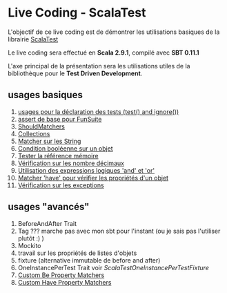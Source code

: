 Live Coding - ScalaTest
===================================================================

L'objectif de ce live coding est de démontrer les utilisations basiques de la librairie [ScalaTest](http://www.scalatest.org/)

Le live coding sera effectué en **Scala 2.9.1**, compilé avec **SBT 0.11.1**

L'axe principal de la présentation sera les utilisations utiles de la bibliothèque pour le **Test Driven Development**.

usages basiques
---------------

1.  [usages pour la déclaration des tests (test() and ignore())](https://github.com/ubourdon/psugScalaTest/blob/master/src/test/scala/fr/psug/scala/test/ScalaTestBasicUses.scala#L26)
2.  [assert de base pour FunSuite](https://github.com/ubourdon/psugScalaTest/blob/master/src/test/scala/fr/psug/scala/test/ScalaTestBasicUses.scala#L30)
3.  [ShouldMatchers](https://github.com/ubourdon/psugScalaTest/blob/master/src/test/scala/fr/psug/scala/test/ScalaTestBasicUses.scala#L34)
4.  [Collections](https://github.com/ubourdon/psugScalaTest/blob/master/src/test/scala/fr/psug/scala/test/ScalaTestBasicUses.scala#L46)
5.  [Matcher sur les String](https://github.com/ubourdon/psugScalaTest/blob/master/src/test/scala/fr/psug/scala/test/ScalaTestBasicUses.scala#L56)
6.  [Condition booléenne sur un objet](https://github.com/ubourdon/psugScalaTest/blob/master/src/test/scala/fr/psug/scala/test/ScalaTestBasicUses.scala#L71)
7.  [Tester la référence mémoire](https://github.com/ubourdon/psugScalaTest/blob/master/src/test/scala/fr/psug/scala/test/ScalaTestBasicUses.scala#L83)
8.  [Vérification sur les nombre décimaux](https://github.com/ubourdon/psugScalaTest/blob/master/src/test/scala/fr/psug/scala/test/ScalaTestBasicUses.scala#L88)
9.  [Utilisation des expressions logiques 'and' et 'or'](https://github.com/ubourdon/psugScalaTest/blob/master/src/test/scala/fr/psug/scala/test/ScalaTestBasicUses.scala#L94)
10. [Matcher 'have' pour vérifier les propriétés d'un objet](https://github.com/ubourdon/psugScalaTest/blob/master/src/test/scala/fr/psug/scala/test/ScalaTestBasicUses.scala#L109)
11. [Vérification sur les exceptions](https://github.com/ubourdon/psugScalaTest/blob/master/src/test/scala/fr/psug/scala/test/ScalaTestBasicUses.scala#L117)

usages "avancés"
----------------

1.  BeforeAndAfter Trait
2.  Tag ??? marche pas avec mon sbt pour l'instant (ou je sais pas l'utiliser plutôt :) )
3.  Mockito
4.  travail sur les propriétés de listes d'objets
5.  fixture (alternative immutable de before and after)
6.  OneInstancePerTest Trait voir *ScalaTestOneInstancePerTestFixture*
7.  [Custom Be Property Matchers](http://www.scalatest.org/scaladoc/1.6.1/org/scalatest/matchers/BePropertyMatcher.html)
8.  [Custom Have Property Matchers](http://www.scalatest.org/scaladoc/1.6.1/org/scalatest/matchers/HavePropertyMatcher.html)
